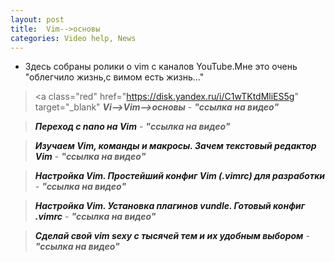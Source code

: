 ```yaml
---
layout: post
title:  Vim-->основы
categories: Video help, News
---
```


<head>
<style type="text/css">
   .red:link { text-decoration: none; }
   .red:visited { text-decoration: none; }
   .red:active { text-decoration: none; }
   .red:hover { 
    font-size: 24px; /* Размер шрифта */
    font-weight: bold; /* Жирное начертание */
    color: #0000ff; /* Цвет ссылки */
   }
</style>
</head>


- Здесь собраны ролики о vim с каналов YouTube.Мне это очень "облегчило жизнь,с вимом есть жизнь..."

><a class="red" href="https://disk.yandex.ru/i/C1wTKtdMliES5g" target="_blank" 
>***Vi-->Vim-->основы***</a> - 
>***"ссылка на видео"***


><a class="red" href="https://disk.yandex.ru/i/7Ny4-iBtAN_0KQ" target="_blank" >***Переход с nano 
> на Vim***</a> - 
>***"ссылка на видео"***

><a class="red" href="https://disk.yandex.ru/i/ghMJpi3ekmNagQ" target="_blank" >***Изучаем Vim, 
> команды и макросы. Зачем текстовый редактор Vim***</a> - 
>***"ссылка на видео"***

><a class="red" href="https://disk.yandex.ru/i/m-H9WfCoXIUQnw" target="_blank" >***Настройка Vim. 
> Простейший конфиг Vim (.vimrc) для разработки***</a> - 
>***"ссылка на видео"***

><a class="red" href="https://disk.yandex.ru/i/Pw96BOl6bsOKwA" target="_blank" >***Настройка Vim. 
> Установка плагинов vundle. Готовый конфиг .vimrc***</a> - 
>***"ссылка на видео"***

><a class="red" href="https://disk.yandex.ru/i/Cudb6EyLD12U_w" target="_blank" >***Сделай свой vim 
> sexy с тысячей тем и их удобным выбором***</a> - 
>***"ссылка на видео"***


